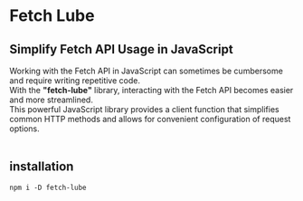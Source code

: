 # Fetch Lube
## Simplify Fetch API Usage in JavaScript
Working with the Fetch API in JavaScript can sometimes be cumbersome and require writing repetitive code.  
With the **"fetch-lube"** library, interacting with the Fetch API becomes easier and more streamlined.  
This powerful JavaScript library provides a client function that simplifies common HTTP methods and allows for convenient configuration of request options.
<br>
<br>

## installation
```
npm i -D fetch-lube
```